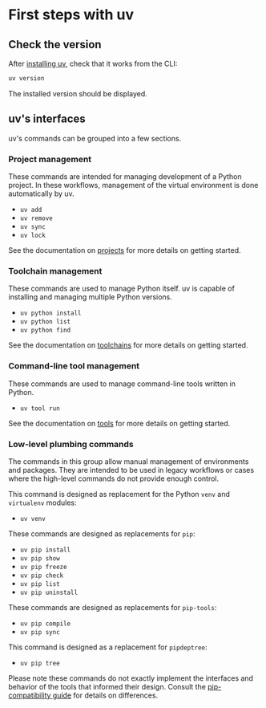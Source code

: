 # First steps with uv

## Check the version

After [installing uv](./installation.md), check that it works from the CLI:

```bash
uv version
```

The installed version should be displayed.

## uv's interfaces

uv's commands can be grouped into a few sections.

### Project management

These commands are intended for managing development of a Python project. In these workflows, management of the virtual environment is done automatically by uv.

- `uv add`
- `uv remove`
- `uv sync`
- `uv lock`

See the documentation on [projects](./preview/projects.md) for more details on getting started.

### Toolchain management

These commands are used to manage Python itself. uv is capable of installing and managing multiple Python versions.

- `uv python install`
- `uv python list`
- `uv python find`

See the documentation on [toolchains](./python-versions.md) for more details on getting started.

### Command-line tool management

These commands are used to manage command-line tools written in Python.

- `uv tool run`

See the documentation on [tools](./preview/tools.md) for more details on getting started.

### Low-level plumbing commands

The commands in this group allow manual management of environments and packages. They are intended to be used in legacy workflows or cases where the high-level commands do not provide enough control.

This command is designed as replacement for the Python `venv` and `virtualenv` modules:

- `uv venv`

These commands are designed as replacements for `pip`:

- `uv pip install`
- `uv pip show`
- `uv pip freeze`
- `uv pip check`
- `uv pip list`
- `uv pip uninstall`

These commands are designed as replacements for `pip-tools`:

- `uv pip compile`
- `uv pip sync`

This command is designed as a replacement for `pipdeptree`:

- `uv pip tree`

Please note these commands do not exactly implement the interfaces and behavior of the tools that informed their design. Consult the [pip-compatibility guide](./pip/compatibility.md) for details on differences.
